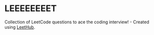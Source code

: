# LEEEEEEEET
Collection of LeetCode questions to ace the coding interview! - Created using [LeetHub](https://github.com/QasimWani/LeetHub).
